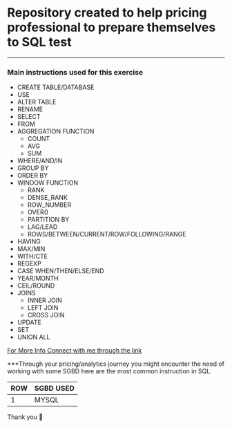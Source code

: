 # Repository created to help pricing professional to prepare themselves to SQL test

***

### Main instructions used for this exercise

- CREATE TABLE/DATABASE
- USE 
- ALTER TABLE
- RENAME
- SELECT
- FROM
- AGGREGATION FUNCTION
   - COUNT
   - AVG
   - SUM
- WHERE/AND/IN
- GROUP BY
- ORDER BY
- WINDOW FUNCTION
   - RANK
   - DENSE_RANK
   - ROW_NUMBER
   - OVER()
   - PARTITION BY
   - LAG/LEAD
   - ROWS/BETWEEN/CURRENT/ROW/FOLLOWING/RANGE
- HAVING
- MAX/MIN
- WITH/CTE
- REGEXP
- CASE WHEN/THEN/ELSE/END
- YEAR/MONTH
- CEIL/ROUND
- JOINS
   - INNER JOIN
   - LEFT JOIN
   - CROSS JOIN
- UPDATE
- SET
- UNION ALL


[For More Info Connect with me through the link](https://www.linkedin.com/in/thales-prado-024558139/)

***Through your pricing/analytics journey you might encounter the need of working with some SGBD here are the most common instruction in SQL.

ROW | SGBD USED
---|---
1 | MYSQL

Thank you 🙏
